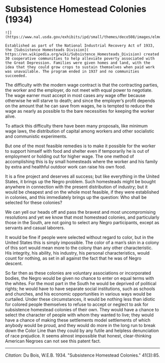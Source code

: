 # Subsistence Homestead Colonies (1934)


```{margin}
![](https://www.nal.usda.gov/exhibits/ipd/small/themes/deco508/images/elmonte.jpg)
```
```{margin}
Established as part of the National Industrial Recovery Act of 1933, the [Subsistence Homesteads Division]( https://en.wikipedia.org/wiki/Subsistence_Homesteads_Division) created 30 cooperative communities to help alleviate poverty associated with the Great Depression. Families were given homes and land, with the idea that they could grow crops to sustain themselves when paid work was unavailable. The program ended in 1937 and no communities succeeded.
```

The difficulty with the modern wage contract is that the contracting parties, the worker and the employer, do not meet with equal power to negotiate. The wage earner must accept in most cases any wage offer because otherwise he will starve to death; and since the employer’s profit depends on the amount that he can save from wages, he is tempted to reduce the wage as nearly as possible to the bare necessities for keeping the worker alive.

To attack this difficulty there have been many proposals, like minimum wage laws, the distribution of capital among workers and other socialistic and communistic experiments.


But one of the most feasible remedies is to make it possible for the worker to support himself with food and shelter even if temporarily he is out of employment or holding out for higher wage. The one method of accomplishing this is by small homesteads where the worker and his family by extra and healthful outdoor work can raise his own food.



It is a fine project and deserves all success; but like everything in the United States, it brings up the Negro problem. Such homesteads might be bought anywhere in connection with the present distribution of industry; but it would be cheapest and on the whole most feasible, if they were established in colonies, and this immediately brings up the question: Who shall be selected for these colonies?

We can yell our heads off and pass the bravest and most uncompromising resolutions and yet we know that most homestead colonies, and particularly those in the South, are not going to select any Negro participants, except as servants and casual laborers.

It would be fine if people were selected without regard to color, but in the United States this is simply impossible. The color of a man’s skin in a colony of this sort would mean more to the colony than any other characteristic. His integrity, his ability, his industry, his personal characteristics, would count for nothing, as set in all against the fact that he was of Negro descent.

So far then as these colonies are voluntary associations or incorporated bodies, the Negro would be given no chance to enter on equal terms with the whites. For the most part in the South he would be deprived of political rights; he would have to have separate social institutions, such as schools and churches, and his economic opportunities in various ways would be curtailed. Under these circumstances, it would be nothing less than idiotic for colored people themselves to refuse to accept or neglect to ask for subsistence homestead colonies of their own. They would have a chance to select the character of people with whom they wanted to live; they would have a chance of making these settlements model settlements of which anybody would be proud, and they would do more in the long run to break down the Color Line than they could by any futile and helpless denunciation of race prejudice. It seems almost impossible that honest, clear-thinking American Negroes can not see this patent fact.

_________________
*Citation:* Du Bois, W.E.B. 1934. "Subsistence Homestead Colonies." 41(3):85.
